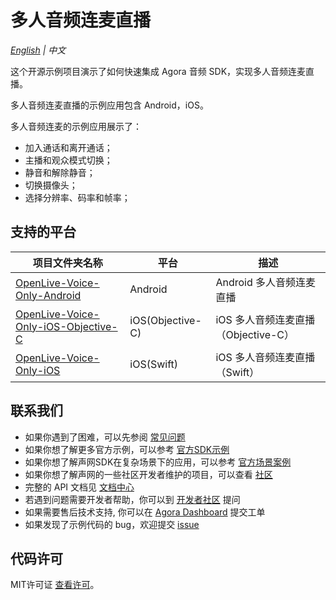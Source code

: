 # 多人音频连麦直播

*[English](README.md) | 中文*

这个开源示例项目演示了如何快速集成 Agora 音频 SDK，实现多人音频连麦直播。

多人音频连麦直播的示例应用包含 Android，iOS。

多人音频连麦的示例应用展示了：

- 加入通话和离开通话；
- 主播和观众模式切换；
- 静音和解除静音；
- 切换摄像头；
- 选择分辨率、码率和帧率；

## 支持的平台

项目文件夹名称|平台|描述
---|---|---
[OpenLive-Voice-Only-Android](./OpenLive-Voice-Only-Android)|Android|Android 多人音频连麦直播
[OpenLive-Voice-Only-iOS-Objective-C](./OpenLive-Voice-Only-iOS-Objective-C)|iOS(Objective-C)|iOS 多人音频连麦直播（Objective-C）
[OpenLive-Voice-Only-iOS](./OpenLive-Voice-Only-iOS)|iOS(Swift)|iOS 多人音频连麦直播（Swift）

## 联系我们

- 如果你遇到了困难，可以先参阅 [常见问题](https://docs.agora.io/cn/faq)
- 如果你想了解更多官方示例，可以参考 [官方SDK示例](https://github.com/AgoraIO)
- 如果你想了解声网SDK在复杂场景下的应用，可以参考 [官方场景案例](https://github.com/AgoraIO-usecase)
- 如果你想了解声网的一些社区开发者维护的项目，可以查看 [社区](https://github.com/AgoraIO-Community)
- 完整的 API 文档见 [文档中心](https://docs.agora.io/cn/)
- 若遇到问题需要开发者帮助，你可以到 [开发者社区](https://rtcdeveloper.com/) 提问
- 如果需要售后技术支持, 你可以在 [Agora Dashboard](https://dashboard.agora.io) 提交工单
- 如果发现了示例代码的 bug，欢迎提交 [issue](https://github.com/AgoraIO/Basic-Audio-Broadcasting/issues)

## 代码许可

MIT许可证 [查看许可](LICENSE.md)。